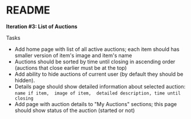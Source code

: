 # README

**Iteration #3: List of Auctions** 

Tasks

* Add home page with list of all active auctions; each item should has smaller version of item's image and item's name
* Auctions should be sorted by time until closing in ascending order (auctions that close earlier must be at the
top)
* Add ability to hide auctions of current user (by default they should be hidden). 
* Details page should show detailed information about selected auction:
`name if item, 
image of item,  detailed description, time until closing`
* Add page with auction details to "My Auctions" sections; this page should show status of the auction (started or not)